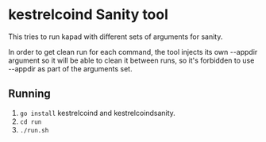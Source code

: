 # kestrelcoind Sanity tool
This tries to run kapad with different sets of arguments for sanity.

In order to get clean run for each command, the tool injects its own --appdir
argument so it will be able to clean it between runs, so it's forbidden to use
--appdir as part of the arguments set.

## Running
 1. `go install` kestrelcoind and kestrelcoindsanity.
 2. `cd run`
 3. `./run.sh`


